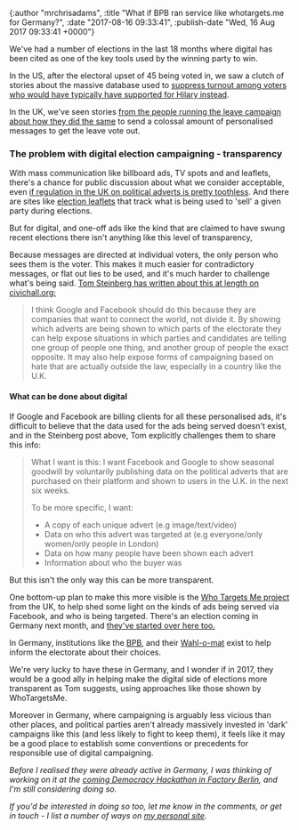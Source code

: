 

{:author "mrchrisadams", :title "What if BPB ran service like whotargets.me for Germany?", :date "2017-08-16 09:33:41", :publish-date "Wed, 16 Aug 2017 09:33:41 +0000"}



<!-- content below -->

We've had a number of elections in the last 18 months where digital has been cited as one of the key tools used by the winning party to win.

In the US, after the electoral upset of 45 being voted in, we saw a clutch of stories about the massive database used to <a href="https://medium.com/startup-grind/how-the-trump-campaign-built-an-identity-database-and-used-facebook-ads-to-win-the-election-4ff7d24269ac">suppress turnout among voters who would have typically have supported for Hilary instead</a>.

In the UK, we've seen stories <a href="https://dominiccummings.com/2016/10/29/on-the-referendum-20-the-campaign-physics-and-data-science-vote-leaves-voter-intention-collection-system-vics-now-available-for-all/">from the people running the leave campaign about how they did the same</a> to send a colossal amount of personalised messages to get the leave vote out.

<h3>The problem with digital election campaigning - transparency</h3>

With mass communication like billboard ads, TV spots and and leaflets, there's a chance for public discussion about what we consider acceptable, even <a href="https://www.theguardian.com/media/2016/jun/28/ad-watchdog-powerless-to-act-on-controversial-brexit-campaigns">if regulation in the UK on political adverts is pretty toothless</a>. And there are sites like <a href="https://electionleaflets.org">election leaflets</a> that track what is being used to 'sell' a given party during elections.

But for digital, and one-off ads like the kind that are claimed to have swung recent elections there isn't anything like this level of transparency,

Because messages are directed at individual voters, the only person who sees them is the voter. This makes it much easier for contradictory messages, or flat out lies to be used, and it's much harder to challenge what's being said. <a href="https://civichall.org/civicist/all-i-want-for-the-uks-general-election-this-year/">Tom Steinberg has written about this at length on civichall.org:</a>

<blockquote>I think Google and Facebook should do this because they are companies that want to connect the world, not divide it. By showing which adverts are being shown to which parts of the electorate they can help expose situations in which parties and candidates are telling one group of people one thing, and another group of people the exact opposite. It may also help expose forms of campaigning based on hate that are actually outside the law, especially in a country like the U.K.</blockquote>

<h4>What can be done about digital</h4>

If Google and Facebook are billing clients for all these personalised ads, it's difficult to believe that the data used for the ads being served doesn't exist, and in the Steinberg post above, Tom explicitly challenges them to share this info:

<blockquote>What I want is this: I want Facebook and Google to show seasonal goodwill by voluntarily publishing data on the political adverts that are purchased on their platform and shown to users in the U.K. in the next six weeks.

To be more specific, I want:
<ul>
    <li>A copy of each unique advert (e.g image/text/video)</li>
    <li>Data on who this advert was targeted at (e.g everyone/only women/only people in London)</li>
    <li>Data on how many people have been shown each advert</li>
    <li>Information about who the buyer was</li>
</ul>
</blockquote>

But this isn't the only way this can be more transparent.

One bottom-up plan to make this more visible is the <a href="https://whotargets.me/">Who Targets Me project</a> from the UK, to help shed some light on the kinds of ads being served via Facebook, and who is being targeted. There's an election coming in Germany next month, and <a href="https://twitter.com/WhoTargetsMeDE">they've started over here too.</a>

In Germany, institutions like the <a href="http://www.bpb.de/die-bpb/138852/federal-agency-for-civic-education">BPB</a>, and their <a href="https://www.bpb.de/politik/wahlen/wahl-o-mat/">Wahl-o-mat</a> exist to help inform the electorate about their choices.

We're very lucky to have these in Germany, and I wonder if in 2017, they would be a good ally in helping make the digital side of elections more transparent as Tom suggests, using approaches like those shown by WhoTargetsMe.

Moreover in Germany, where campaigning is arguably less vicious than other places, and political parties aren't already massively invested in 'dark' campaigns like this (and less likely to fight to keep them), it feels like it may be a good place to establish some conventions or precedents for responsible use of digital campaigning.

<em>Before I realised they were already active in Germany, I was thinking of working on it at the <a href="https://www.democracy.factoryberlin.com/hackathon">coming Democracy Hackathon in Factory Berlin</a>, and I'm still considering doing so.</em>

<em>If you'd be interested in doing so too, let me know in the comments, or get in touch - I list a number of ways on <a href="https://chrisadams.me.uk/">my personal site</a>.</em>

&nbsp;

&nbsp;

&nbsp;


